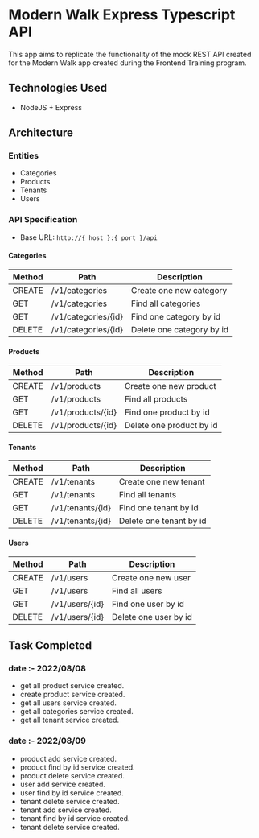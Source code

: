 # Modern Walk Express Typescript API

This app aims to replicate the functionality of the mock REST API created for the Modern Walk app created during the Frontend Training program.

## Technologies Used

- NodeJS + Express

## Architecture

### Entities

- Categories
- Products
- Tenants
- Users

### API Specification

- Base URL: `http://{ host }:{ port }/api`

#### Categories

| Method | Path                | Description               |
| ------ | ------------------- | ------------------------- |
| CREATE | /v1/categories      | Create one new category   |
| GET    | /v1/categories      | Find all categories       |
| GET    | /v1/categories/{id} | Find one category by id   |
| DELETE | /v1/categories/{id} | Delete one category by id |

#### Products

| Method | Path              | Description              |
| ------ | ----------------- | ------------------------ |
| CREATE | /v1/products      | Create one new product   |
| GET    | /v1/products      | Find all products        |
| GET    | /v1/products/{id} | Find one product by id   |
| DELETE | /v1/products/{id} | Delete one product by id |

#### Tenants

| Method | Path             | Description             |
| ------ | ---------------- | ----------------------- |
| CREATE | /v1/tenants      | Create one new tenant   |
| GET    | /v1/tenants      | Find all tenants        |
| GET    | /v1/tenants/{id} | Find one tenant by id   |
| DELETE | /v1/tenants/{id} | Delete one tenant by id |

#### Users

| Method | Path           | Description           |
| ------ | -------------- | --------------------- |
| CREATE | /v1/users      | Create one new user   |
| GET    | /v1/users      | Find all users        |
| GET    | /v1/users/{id} | Find one user by id   |
| DELETE | /v1/users/{id} | Delete one user by id |

## Task Completed

### date :- 2022/08/08

- get all product service created.
- create product service created.
- get all users service created.
- get all categories service created.
- get all tenant service created.

### date :- 2022/08/09

- product add service created.
- product find by id service created.
- product delete service created.
- user add service created.
- user find by id service created.
- tenant delete service created.
- tenant add service created.
- tenant find by id service created.
- tenant delete service created.
